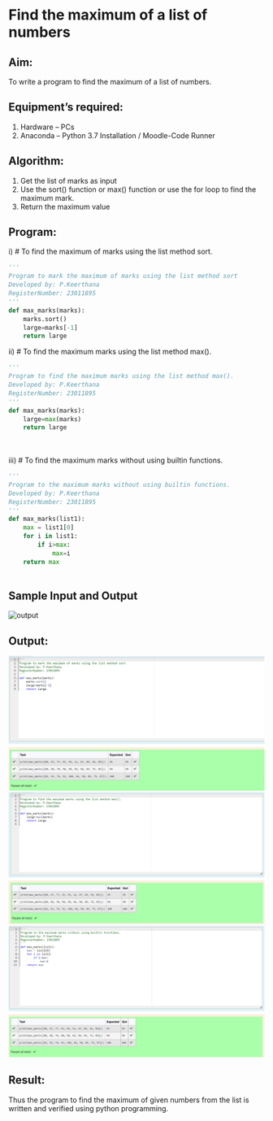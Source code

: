 # Find the maximum of a list of numbers
## Aim:
To write a program to find the maximum of a list of numbers.
## Equipment’s required:
1.	Hardware – PCs
2.	Anaconda – Python 3.7 Installation / Moodle-Code Runner
## Algorithm:
1.	Get the list of marks as input
2.	Use the sort() function or max() function or use the for loop to find the maximum mark.
3.	Return the maximum value
## Program:

i)	# To find the maximum of marks using the list method sort.
```Python
''' 
Program to mark the maximum of marks using the list method sort
Developed by: P.Keerthana 
RegisterNumber: 23011895
'''
def max_marks(marks):
    marks.sort()
    large=marks[-1]
    return large


```

ii)	# To find the maximum marks using the list method max().
```Python
''' 
Program to find the maximum marks using the list method max().
Developed by: P.Keerthana
RegisterNumber: 23011895
'''
def max_marks(marks):
    large=max(marks)
    return large
   



```

iii) # To find the maximum marks without using builtin functions.
```Python
''' 
Program to the maximum marks without using builtin functions.
Developed by: P.Keerthana 
RegisterNumber: 23011895 
'''
def max_marks(list1):
    max = list1[0]
    for i in list1:
        if i>max:
            max=i
    return max



```
## Sample Input and Output
![output](./img/max_marks1.jpg) 

## Output:
![Alt text](3a1.png)
![Alt text](3a2.png)
![Alt text](3a3.png)
## Result:
Thus the program to find the maximum of given numbers from the list is written and verified using python programming.